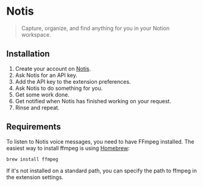 # Notis

> Capture, organize, and find anything for you in your Notion workspace.

## Installation

1. Create your account on [Notis](https://notis.ai).
2. Ask Notis for an API key.
3. Add the API key to the extension preferences.
4. Ask Notis to do something for you.
5. Get some work done.
6. Get notified when Notis has finished working on your request.
7. Rinse and repeat.



## Requirements

To listen to Notis voice messages, you need to have FFmpeg installed.
The easiest way to install ffmpeg is using [Homebrew](https://brew.sh/):

```bash
brew install ffmpeg
```

If it's not installed on a standard path, you can specify the path to ffmpeg in the extension settings.